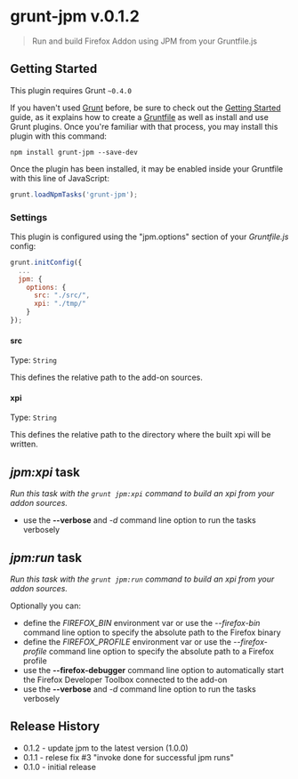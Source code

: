 # grunt-jpm v.0.1.2

> Run and build Firefox Addon using JPM from your Gruntfile.js

## Getting Started
This plugin requires Grunt `~0.4.0`

If you haven't used [Grunt](http://gruntjs.com/) before, be sure to check out the [Getting Started](http://gruntjs.com/getting-started) guide, as it explains how to create a [Gruntfile](http://gruntjs.com/sample-gruntfile) as well as install and use Grunt plugins. Once you're familiar with that process, you may install this plugin with this command:

```shell
npm install grunt-jpm --save-dev
```

Once the plugin has been installed, it may be enabled inside your Gruntfile with this line of JavaScript:

```js
grunt.loadNpmTasks('grunt-jpm');
```

### Settings

This plugin is configured using the "jpm.options" section of your *Gruntfile.js* config:

```js
grunt.initConfig({
  ...
  jpm: {
    options: {
      src: "./src/",
      xpi: "./tmp/"
    }
});
```

#### src
Type: `String`

This defines the relative path to the add-on sources.

#### xpi
Type: `String`

This defines the relative path to the directory where the built xpi will be written.

## *jpm:xpi* task
_Run this task with the `grunt jpm:xpi` command to build an xpi from your addon sources._

- use the **--verbose** and *-d* command line option to run the tasks verbosely

## *jpm:run* task
_Run this task with the `grunt jpm:run` command to build an xpi from your addon sources._

Optionally you can:

- define the *FIREFOX_BIN* environment var or use the *--firefox-bin* command line option
  to specify the absolute path to the Firefox binary
- define the *FIREFOX_PROFILE* environment var or use the *--firefox-profile* command line option
  to specify the absolute path to a Firefox profile
- use the **--firefox-debugger** command line option to automatically start the Firefox Developer Toolbox connected to the add-on
- use the **--verbose** and *-d* command line option to run the tasks verbosely

## Release History

- 0.1.2 - update jpm to the latest version (1.0.0)
- 0.1.1 - relese fix #3 "invoke done for successful jpm runs"
- 0.1.0 - initial release
